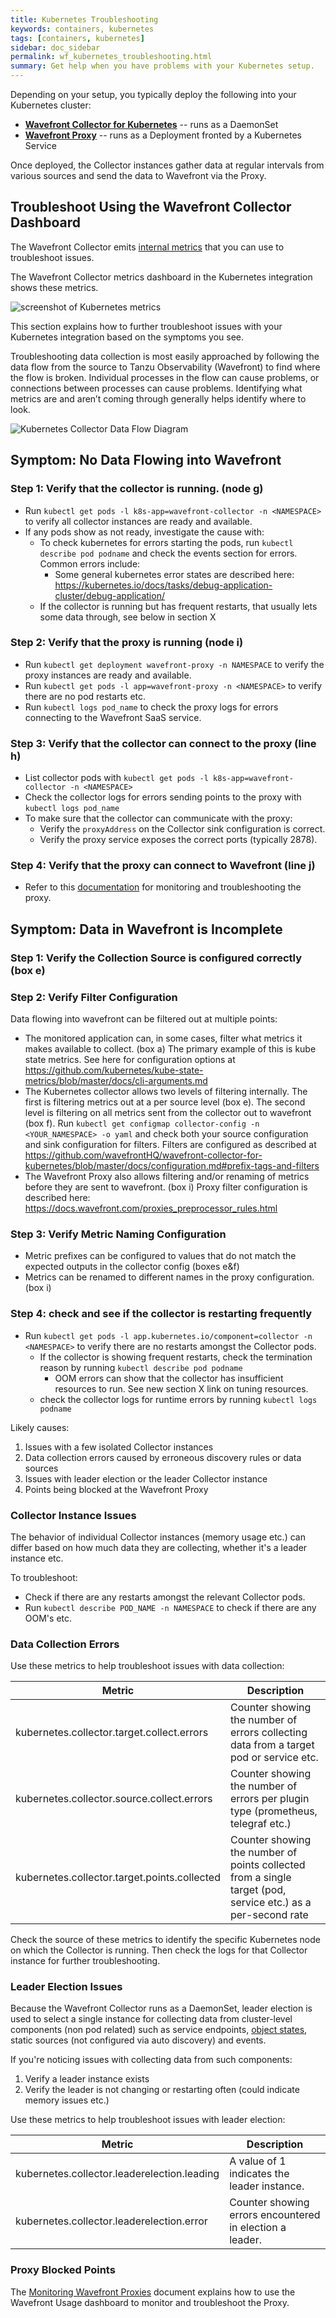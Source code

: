 ```yaml
---
title: Kubernetes Troubleshooting
keywords: containers, kubernetes
tags: [containers, kubernetes]
sidebar: doc_sidebar
permalink: wf_kubernetes_troubleshooting.html
summary: Get help when you have problems with your Kubernetes setup.
---
```



Depending on your setup, you typically deploy the following into your Kubernetes cluster:
* **[Wavefront Collector for Kubernetes](https://github.com/wavefrontHQ/wavefront-collector-for-kubernetes)** -- runs as a DaemonSet
* **[Wavefront Proxy](proxies.html)** -- runs as a Deployment fronted by a Kubernetes Service

Once deployed, the Collector instances gather data at regular intervals from various sources and send the data to Wavefront via the Proxy.

## Troubleshoot Using the Wavefront Collector Dashboard

The Wavefront Collector emits [internal metrics](https://github.com/wavefrontHQ/wavefront-collector-for-kubernetes/blob/master/docs/metrics.md#collector-health-metrics) that you can use to troubleshoot issues.

The Wavefront Collector metrics dashboard in the Kubernetes integration shows these metrics.

![screenshot of Kubernetes metrics](images/kubernetes_monitoring.png)


This section explains how to further troubleshoot issues with your Kubernetes integration based on the symptoms you see.

Troubleshooting data collection is most easily approached by following the data flow from the source to Tanzu Observability (Wavefront) to find where the flow is broken. Individual processes in the flow can cause problems, or connections between processes can cause problems. Identifying what metrics are and aren’t coming through generally helps identify where to look.

![Kubernetes Collector Data Flow Diagram](images/kubernetes_collector_dfd.png)

## Symptom: No Data Flowing into Wavefront

### Step 1: Verify that the collector is running. (node g)
* Run `kubectl get pods -l k8s-app=wavefront-collector -n <NAMESPACE>` to verify all collector instances are ready and available.
* If any pods show as not ready, investigate the cause with:
  * To check kubernetes for errors starting the pods, run `kubectl describe pod podname` and check the events section for errors. Common errors include:
    * Some general kubernetes error states are described here: https://kubernetes.io/docs/tasks/debug-application-cluster/debug-application/
  * If the collector is running but has frequent restarts, that usually lets some data through, see below in section X

### Step 2: Verify that the proxy is running (node i)
* Run `kubectl get deployment wavefront-proxy -n NAMESPACE` to verify the proxy instances are ready and available.
* Run `kubectl get pods -l app=wavefront-proxy -n <NAMESPACE>` to verify there are no pod restarts etc.
* Run `kubectl logs pod_name` to check the proxy logs for errors connecting to the Wavefront SaaS service.

### Step 3: Verify that the collector can connect to the proxy (line h)
* List collector pods with `kubectl get pods -l k8s-app=wavefront-collector -n <NAMESPACE>`
* Check the collector logs for errors sending points to the proxy with `kubectl logs pod_name`
* To make sure that the collector can communicate with the proxy:
  * Verify the `proxyAddress` on the Collector sink configuration is correct.
  * Verify the proxy service exposes the correct ports (typically 2878).

### Step 4: Verify that the proxy can connect to Wavefront (line j)
* Refer to this [documentation](https://docs.wavefront.com/monitoring_proxies.html) for monitoring and troubleshooting the proxy.

## Symptom: Data in Wavefront is Incomplete

### Step 1: Verify the Collection Source is configured correctly (box e)

### Step 2: Verify Filter Configuration

Data flowing into wavefront can be filtered out at multiple points:
* The monitored application can, in some cases, filter what metrics it makes available to collect. (box a) The primary example of this is kube state metrics. See here for configuration options at https://github.com/kubernetes/kube-state-metrics/blob/master/docs/cli-arguments.md
* The Kubernetes collector allows two levels of filtering internally. The first is filtering metrics out at a per source level (box e). The second level is filtering on all metrics sent from the collector out to wavefront (box f). Run ```kubectl get configmap collector-config -n <YOUR_NAMESPACE> -o yaml``` and check both your source configuration and sink configuration for filters. Filters are configured as described at https://github.com/wavefrontHQ/wavefront-collector-for-kubernetes/blob/master/docs/configuration.md#prefix-tags-and-filters
* The Wavefront Proxy also allows filtering and/or renaming of metrics before they are sent to wavefront. (box i) Proxy filter configuration is described here: https://docs.wavefront.com/proxies_preprocessor_rules.html

### Step 3: Verify Metric Naming Configuration
* Metric prefixes can be configured to values that do not match the expected outputs in the collector config (boxes e&f)
* Metrics can be renamed to different names in the proxy configuration. (box i)


### Step 4: check and see if the collector is restarting frequently
* Run `kubectl get pods -l app.kubernetes.io/component=collector -n <NAMESPACE>` to verify there are no restarts amongst the Collector pods.
  * If the collector is showing frequent restarts, check the termination reason by running `kubectl describe pod podname`
    * OOM errors can show that the collector has insufficient resources to run. See new section X link on tuning resources.
  * check the collector logs for runtime errors by running `kubectl logs podname`

Likely causes:
1. Issues with a few isolated Collector instances
2. Data collection errors caused by erroneous discovery rules or data sources
3. Issues with leader election or the leader Collector instance
4. Points being blocked at the Wavefront Proxy

### Collector Instance Issues

The behavior of individual Collector instances (memory usage etc.) can differ based on how much data they are collecting, whether it's a leader instance etc.

To troubleshoot:
* Check if there are any restarts amongst the relevant Collector pods.
* Run `kubectl describe POD_NAME -n NAMESPACE` to check if there are any OOM's etc.

### Data Collection Errors

Use these metrics to help troubleshoot issues with data collection:

<table>
<tbody>
<thead>
<tr><th width="40%">Metric</th><th width="60%">Description</th></tr>
</thead>
<tr><td markdown="span">kubernetes.collector.target.collect.errors</td>
<td>Counter showing the number of errors collecting data from a target pod or service etc.</td></tr>
<tr>
<td markdown="span">kubernetes.collector.source.collect.errors</td>
<td>Counter showing the number of errors per plugin type (prometheus, telegraf etc.) </td></tr>
<tr>
<td markdown="span">kubernetes.collector.target.points.collected</td>
<td>Counter showing the number of points collected from a single target (pod, service etc.) as a per-second rate </td></tr>
</tbody>
</table>

Check the source of these metrics to identify the specific Kubernetes node on which the Collector is running. Then check the logs for that Collector instance for further troubleshooting.

### Leader Election Issues

Because the Wavefront Collector runs as a DaemonSet, leader election is used to select a single instance for collecting data from cluster-level components (non pod related) such as service endpoints, [object states](https://github.com/wavefrontHQ/wavefront-collector-for-kubernetes/blob/master/docs/metrics.md#kubernetes-state-source), static sources (not configured via auto discovery) and events.

If you're noticing issues with collecting data from such components:
1. Verify a leader instance exists
2. Verify the leader is not changing or restarting often (could indicate memory issues etc.)

Use these metrics to help troubleshoot issues with leader election:

<table>
<tbody>
<thead>
<tr><th width="40%">Metric</th><th width="60%">Description</th></tr>
</thead>
<tr><td markdown="span">kubernetes.collector.leaderelection.leading</td>
<td>A value of 1 indicates the leader instance.</td></tr>
<tr>
<td markdown="span">kubernetes.collector.leaderelection.error</td>
<td>Counter showing errors encountered in election a leader. </td></tr>
</tbody>
</table>


### Proxy Blocked Points

The [Monitoring Wavefront Proxies](monitoring_proxies.html) document explains how to use the Wavefront Usage dashboard to monitor and troubleshoot the Proxy.
